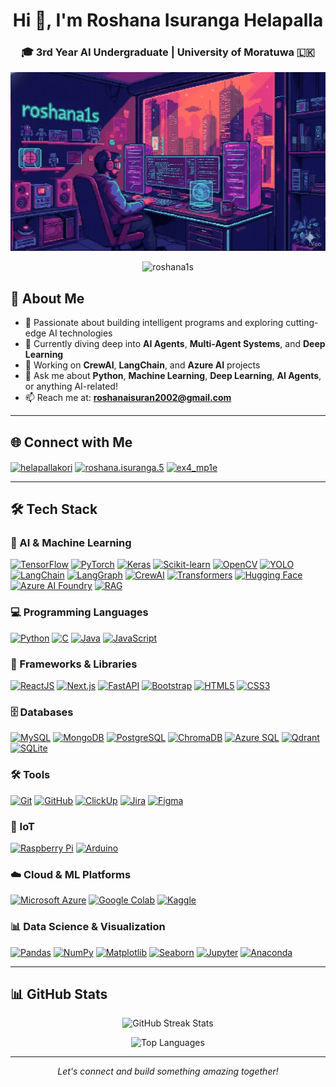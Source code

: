 <h1 align="center">Hi 👋, I'm Roshana Isuranga Helapalla</h1>
<h3 align="center">🎓 3rd Year AI Undergraduate | University of Moratuwa 🇱🇰</h3>

<p align="center">
  <img src="https://raw.githubusercontent.com/roshana1s/roshana1s/main/assets/bg.gif" width="508" height="286" alt="Coding Animation"/>
</p>

<p align="center">
  <img src="https://komarev.com/ghpvc/?username=roshana1s&label=Profile%20views&color=0e75b6&style=flat" alt="roshana1s" />
</p>

## 💫 About Me

- 🚀 Passionate about building intelligent programs and exploring cutting-edge AI technologies
- 🧠 Currently diving deep into **AI Agents**, **Multi-Agent Systems**, and **Deep Learning**
- 💼 Working on **CrewAI**, **LangChain**, and **Azure AI** projects
- 💬 Ask me about **Python**, **Machine Learning**, **Deep Learning**, **AI Agents**, or anything AI-related!
- 📫 Reach me at: **roshanaisuran2002@gmail.com**

---

## 🌐 Connect with Me

<p align="left">
  <a href="https://linkedin.com/in/helapallakori" target="blank"><img align="center" src="https://raw.githubusercontent.com/rahuldkjain/github-profile-readme-generator/master/src/images/icons/Social/linked-in-alt.svg" alt="helapallakori" height="30" width="40" /></a>
  <a href="https://fb.com/roshana.isuranga.5" target="blank"><img align="center" src="https://raw.githubusercontent.com/rahuldkjain/github-profile-readme-generator/master/src/images/icons/Social/facebook.svg" alt="roshana.isuranga.5" height="30" width="40" /></a>
  <a href="https://instagram.com/ex4_mp1e" target="blank"><img align="center" src="https://raw.githubusercontent.com/rahuldkjain/github-profile-readme-generator/master/src/images/icons/Social/instagram.svg" alt="ex4_mp1e" height="30" width="40" /></a>
</p>

---

## 🛠️ Tech Stack

### 🤖 AI & Machine Learning
[![TensorFlow](https://img.shields.io/badge/TensorFlow-FF6F00?logo=tensorflow&logoColor=white&style=flat-square)](https://www.tensorflow.org/)
[![PyTorch](https://img.shields.io/badge/PyTorch-EE4C2C?logo=pytorch&logoColor=white&style=flat-square)](https://pytorch.org/)
[![Keras](https://img.shields.io/badge/Keras-D00000?logo=keras&logoColor=white&style=flat-square)](https://keras.io/)
[![Scikit-learn](https://img.shields.io/badge/Scikit--learn-F7931E?logo=scikit-learn&logoColor=white&style=flat-square)](https://scikit-learn.org/)
[![OpenCV](https://img.shields.io/badge/OpenCV-5C3EE8?logo=opencv&logoColor=white&style=flat-square)](https://opencv.org/)
[![YOLO](https://img.shields.io/badge/YOLO-00FFFF?logo=yolo&logoColor=black&style=flat-square)](https://github.com/ultralytics/yolov5)
[![LangChain](https://img.shields.io/badge/LangChain-1C3C3C?logo=langchain&logoColor=white&style=flat-square)](https://github.com/langchain-ai/langchain)
[![LangGraph](https://img.shields.io/badge/LangGraph-1C3C3C?logo=langchain&logoColor=white&style=flat-square)](https://github.com/langchain-ai/langgraph)
[![CrewAI](https://img.shields.io/badge/CrewAI-8A2BE2?logo=ai&logoColor=white&style=flat-square)](https://github.com/joaomdmoura/crewAI)
[![Transformers](https://img.shields.io/badge/Transformers-FFD21E?logo=huggingface&logoColor=black&style=flat-square)](https://huggingface.co/transformers/)
[![Hugging Face](https://img.shields.io/badge/Hugging%20Face-FFD21E?logo=huggingface&logoColor=black&style=flat-square)](https://huggingface.co/)
[![Azure AI Foundry](https://img.shields.io/badge/Azure%20AI%20Foundry-0078D4?logo=microsoftazure&logoColor=white&style=flat-square)](https://ai.azure.com/)
[![RAG](https://img.shields.io/badge/RAG-FF6B6B?logo=ai&logoColor=white&style=flat-square)](https://en.wikipedia.org/wiki/Retrieval-augmented_generation)

### 💻 Programming Languages
[![Python](https://img.shields.io/badge/Python-3776AB?logo=python&logoColor=white&style=flat-square)](https://www.python.org/)
[![C](https://img.shields.io/badge/C-A8B9CC?logo=c&logoColor=black&style=flat-square)](https://en.wikipedia.org/wiki/C_(programming_language))
[![Java](https://img.shields.io/badge/Java-ED8B00?logo=openjdk&logoColor=white&style=flat-square)](https://www.java.com/)
[![JavaScript](https://img.shields.io/badge/JavaScript-F7DF1E?logo=javascript&logoColor=black&style=flat-square)](https://developer.mozilla.org/en-US/docs/Web/JavaScript)

### 🎨 Frameworks & Libraries
[![ReactJS](https://img.shields.io/badge/React-20232A?logo=react&logoColor=61DAFB&style=flat-square)](https://react.dev/)
[![Next.js](https://img.shields.io/badge/Next.js-000000?logo=nextdotjs&logoColor=white&style=flat-square)](https://nextjs.org/)
[![FastAPI](https://img.shields.io/badge/FastAPI-009688?logo=fastapi&logoColor=white&style=flat-square)](https://fastapi.tiangolo.com/)
[![Bootstrap](https://img.shields.io/badge/Bootstrap-7952B3?logo=bootstrap&logoColor=white&style=flat-square)](https://getbootstrap.com/)
[![HTML5](https://img.shields.io/badge/HTML5-E34F26?logo=html5&logoColor=white&style=flat-square)](https://developer.mozilla.org/en-US/docs/Web/HTML)
[![CSS3](https://img.shields.io/badge/CSS3-1572B6?logo=css3&logoColor=white&style=flat-square)](https://developer.mozilla.org/en-US/docs/Web/CSS)

### 🗄️ Databases
[![MySQL](https://img.shields.io/badge/MySQL-4479A1?logo=mysql&logoColor=white&style=flat-square)](https://www.mysql.com/)
[![MongoDB](https://img.shields.io/badge/MongoDB-47A248?logo=mongodb&logoColor=white&style=flat-square)](https://www.mongodb.com/)
[![PostgreSQL](https://img.shields.io/badge/PostgreSQL-4169E1?logo=postgresql&logoColor=white&style=flat-square)](https://www.postgresql.org/)
[![ChromaDB](https://img.shields.io/badge/ChromaDB-FF6F00?logo=databricks&logoColor=white&style=flat-square)](https://www.trychroma.com/)
[![Azure SQL](https://img.shields.io/badge/Azure%20SQL-0078D4?logo=microsoftazure&logoColor=white&style=flat-square)](https://azure.microsoft.com/en-us/products/azure-sql/)
[![Qdrant](https://img.shields.io/badge/Qdrant-DC244C?logo=vectorlogozone&logoColor=white&style=flat-square)](https://qdrant.tech/)
[![SQLite](https://img.shields.io/badge/SQLite-003B57?logo=sqlite&logoColor=white&style=flat-square)](https://www.sqlite.org/)

### 🛠️ Tools
[![Git](https://img.shields.io/badge/Git-F05032?logo=git&logoColor=white&style=flat-square)](https://git-scm.com/)
[![GitHub](https://img.shields.io/badge/GitHub-181717?logo=github&logoColor=white&style=flat-square)](https://github.com/)
[![ClickUp](https://img.shields.io/badge/ClickUp-7B68EE?logo=clickup&logoColor=white&style=flat-square)](https://clickup.com/)
[![Jira](https://img.shields.io/badge/Jira-0052CC?logo=jira&logoColor=white&style=flat-square)](https://www.atlassian.com/software/jira)
[![Figma](https://img.shields.io/badge/Figma-F24E1E?logo=figma&logoColor=white&style=flat-square)](https://www.figma.com/)

### 🔌 IoT
[![Raspberry Pi](https://img.shields.io/badge/Raspberry%20Pi-A22846?logo=raspberrypi&logoColor=white&style=flat-square)](https://www.raspberrypi.org/)
[![Arduino](https://img.shields.io/badge/Arduino-00979D?logo=arduino&logoColor=white&style=flat-square)](https://www.arduino.cc/)

### ☁️ Cloud & ML Platforms
[![Microsoft Azure](https://img.shields.io/badge/Microsoft%20Azure-0078D4?logo=microsoftazure&logoColor=white&style=flat-square)](https://azure.microsoft.com/)
[![Google Colab](https://img.shields.io/badge/Google%20Colab-F9AB00?logo=googlecolab&logoColor=white&style=flat-square)](https://colab.research.google.com/)
[![Kaggle](https://img.shields.io/badge/Kaggle-20BEFF?logo=kaggle&logoColor=white&style=flat-square)](https://www.kaggle.com/)

### 📊 Data Science & Visualization
[![Pandas](https://img.shields.io/badge/Pandas-150458?logo=pandas&logoColor=white&style=flat-square)](https://pandas.pydata.org/)
[![NumPy](https://img.shields.io/badge/NumPy-013243?logo=numpy&logoColor=white&style=flat-square)](https://numpy.org/)
[![Matplotlib](https://img.shields.io/badge/Matplotlib-11557C?logo=python&logoColor=white&style=flat-square)](https://matplotlib.org/)
[![Seaborn](https://img.shields.io/badge/Seaborn-3776AB?logo=python&logoColor=white&style=flat-square)](https://seaborn.pydata.org/)
[![Jupyter](https://img.shields.io/badge/Jupyter-F37626?logo=jupyter&logoColor=white&style=flat-square)](https://jupyter.org/)
[![Anaconda](https://img.shields.io/badge/Anaconda-44A833?logo=anaconda&logoColor=white&style=flat-square)](https://www.anaconda.com/)

---

## 📊 GitHub Stats

<p align="center">
  <img src="https://nirzak-streak-stats.vercel.app/?user=roshana1s&theme=dark&hide_border=false" alt="GitHub Streak Stats" />
</p>

<p align="center">
  <img src="https://github-readme-stats.vercel.app/api/top-langs/?username=roshana1s&theme=dark&hide_border=false&include_all_commits=true&count_private=true&layout=compact" alt="Top Languages" />
</p>

---

<p align="center">
  <i>Let's connect and build something amazing together!</i>
</p>
